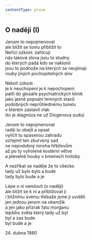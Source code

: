 ```yaml
---
contentType: prose
---
```


## O naději (I)

Jenom to nepojmenovat  
ale blížit se tomu přiblížit to  
Neříci úzkost: zahlcují  
nás taková slova jsou to studny  
do kterých padá kdo se naklonil  
jsou to podnože na kterých se neujímají  
rouby jiných pochopitelných slov

Neboť úzkost  
je k neuchopení je k nepochopení  
patří do glosáře psychiatrických klinik  
jako jasné popsání temných stavů  
podobných neprůhlednému tunelu  
v kterém zastavil vlak  
(to je diagnóza ne už Diogenova sudu)

Jenom to nepojmenovat  
radši to obejít a opsat  
vylíčit tu spasenou zahradu  
ozřejmit ten zkurvený sad  
ne nepodobný mnoha hřbitovům  
až po ty vyholené kosterní větve  
a plevelné houby v kmenech hniloby

A nezříkat se naděje že to všecko  
tady už bylo bylo a bude  
tady bylo bude a je

Lépe o ní nemluvit (o naději)  
ale blížit se k ní a přibližovat ji  
i bližnímu svému třebaže jsme ji uviděli  
jen jednou jenom na okamžik  
a jen jako přízrak fatu morganu  
lepšího světa který tady už byl  
byl a zas bude  
byl bude a je

24\. dubna 1980

